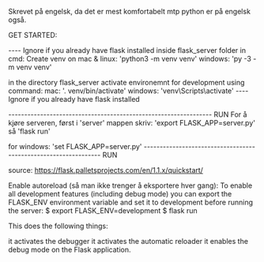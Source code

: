 Skrevet på engelsk, da det er mest komfortabelt mtp python er på engelsk også.

GET STARTED:

---- Ignore if you already have flask installed
inside flask_server folder in cmd:
Create venv on mac & linux: 'python3 -m venv venv'
windows: 'py -3 -m venv venv'

in the directory flask_server activate environemnt for development using command:
mac: '. venv/bin/activate'
windows: 'venv\Scripts\activate'
---- Ignore if you already have flask installed

---------------------------------------------------------------- RUN
For å kjøre serveren, først i 'server' mappen skriv:
'export FLASK_APP=server.py'
så 'flask run'

for windows: 'set FLASK_APP=server.py'
---------------------------------------------------------------- RUN

source: https://flask.palletsprojects.com/en/1.1.x/quickstart/

Enable autoreload (så man ikke trenger å eksportere hver gang):
    To enable all development features (including debug mode) you can export the FLASK_ENV environment variable and set it to development before running the server:
    $ export FLASK_ENV=development
    $ flask run

This does the following things:

it activates the debugger
it activates the automatic reloader
it enables the debug mode on the Flask application.